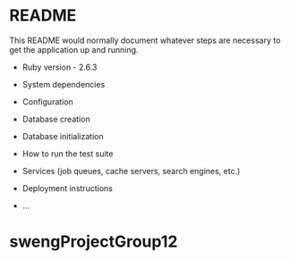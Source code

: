 # README

This README would normally document whatever steps are necessary to get the
application up and running.

* Ruby version - 2.6.3

* System dependencies

* Configuration

* Database creation

* Database initialization

* How to run the test suite

* Services (job queues, cache servers, search engines, etc.)

* Deployment instructions

* ...
# swengProjectGroup12
